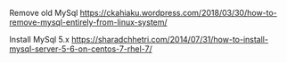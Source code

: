 Remove old MySql
https://ckahiaku.wordpress.com/2018/03/30/how-to-remove-mysql-entirely-from-linux-system/

Install MySql 5.x
https://sharadchhetri.com/2014/07/31/how-to-install-mysql-server-5-6-on-centos-7-rhel-7/


